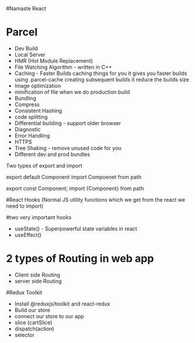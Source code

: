 #Namaste React

# Parcel

- Dev Build
- Local Server
- HMR (Hot Module Replacement)
- File Watching Algorithm - written in C++
- Caching - Faster Builds caching things for you it gives you faster builds using .parcel-cache creating subsequent builds it reduce the builds size
- Image optimization
- minification of file when we do production build
- Bundling
- Compress
- Consistent Hashing
- code splitting
- Differential building - support older browser
- Diagnostic
- Error Handling
- HTTPS
- Tree Shaking - remove unused code for you
- Different dev and prod bundles

Two types of export and import

export default Component
import Compoenet from path

export const Component;
import {Component} from path

#React Hooks
(Normal JS utility functions which we get from the react we need to import)

#two very important hooks

- useState() - Superpowerful state variables in react
- useEffect()

# 2 types of Routing in web app

- Client side Routing
- server side Routing

#Redux Toolkit

- Install @reduxjs/toolkit and react-redux
- Build our store
- connect our store to our app
- slice (cartSlice)
- dispatch(action)
- selector
